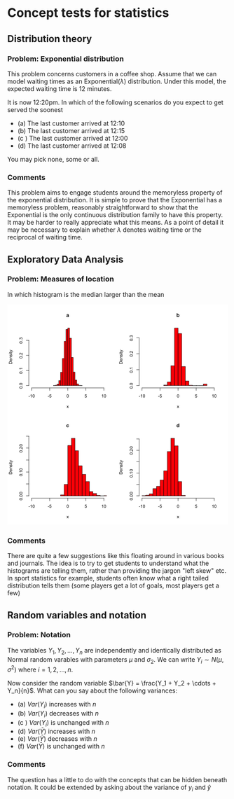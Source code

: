 Concept tests for statistics
============================


Distribution theory
-------------------

### Problem: Exponential distribution

This problem concerns customers in a coffee shop.   Assume that we can model waiting times as an Exponential($\lambda$) distribution.   Under this model, the expected waiting time is 12 minutes.

It is now 12:20pm.   In which of the following scenarios do you expect to get served the soonest

- (a) The last customer arrived at 12:10
- (b) The last customer arrived at 12:15
- (c ) The last customer arrived at 12:00
- (d) The last customer arrived at 12:08

You may pick none, some or all.


### Comments

This problem aims to engage students around the memoryless property of the exponential distribution.   It is simple to prove that the Exponential has a memoryless problem, reasonably straightforward to show that the Exponential is the only continuous distribution family to have this property.   It may be harder to really appreciate what this means.   As a point of detail it may be necessary to explain whether $\lambda$ denotes waiting time or the reciprocal of waiting time.

Exploratory Data Analysis
-------------------------

### Problem: Measures of location

In which histogram is the median larger than the mean

![plot of chunk unnamed-chunk-1](figure/unnamed-chunk-1.png) 


### Comments

There are quite a few suggestions like this floating around in various books and journals.   The idea is to try to get students to understand what the histograms are telling them, rather than providing the jargon "left skew" etc.   In sport statistics for example, students often know what a right tailed distribution tells them (some players get a lot of goals, most players get a few)


Random variables and notation
-----------------------------

### Problem: Notation

The variables $Y_1, Y_2, \ldots, Y_n$ are independently and identically distributed as Normal random varables with parameters $\mu$ and $\sigma_2$.   We can write $Y_i \sim N(\mu, \sigma^2)$ where $i = 1, 2, \ldots, n$.

Now consider the random variable $\bar{Y} = \frac{Y_1 + Y_2 + \cdots + Y_n}{n}$.   What can you say about the following variances:

- (a) $Var(Y_i)$ increases with $n$
- (b) $Var(Y_i)$ decreases with $n$
- (c ) $Var(Y_i)$ is unchanged with $n$
- (d) $Var(\bar{Y})$ increases with $n$
- (e) $Var(\bar{Y})$ decreases with $n$
- (f) $Var(\bar{Y})$ is unchanged with $n$


### Comments

The question has a little to do with the concepts that can be hidden beneath notation.   It could be extended by asking about the variance of $y_i$ and $\hat{y}$



